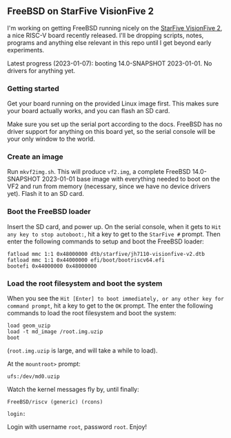 ## FreeBSD on StarFive VisionFive 2

I'm working on getting FreeBSD running nicely on the [StarFive VisionFive 2](https://www.kickstarter.com/projects/starfive/visionfive-2), a nice RISC-V board recently released. I'll be dropping scripts, notes, programs and anything else relevant in this repo until I get beyond early experiments.

Latest progress (2023-01-07): booting 14.0-SNAPSHOT 2023-01-01. No drivers for anything yet.

### Getting started

Get your board running on the provided Linux image first. This makes sure your board actually works, and you can flash an SD card.

Make sure you set up the serial port according to the docs. FreeBSD has no driver support for anything on this board yet, so the serial console will be your only window to the world.

### Create an image

Run `mkvf2img.sh`. This will produce `vf2.img`, a complete FreeBSD 14.0-SNAPSHOT 2023-01-01 base image with everything needed to boot on the VF2 and run from memory (necessary, since we have no device drivers yet). Flash it to an SD card.

### Boot the FreeBSD loader

Insert the SD card, and power up. On the serial console, when it gets to `Hit any key to stop autoboot:`, hit a key to get to the `StarFive #` prompt. Then enter the following commands to setup and boot the FreeBSD loader:

```
fatload mmc 1:1 0x48000000 dtb/starfive/jh7110-visionfive-v2.dtb
fatload mmc 1:1 0x44000000 efi/boot/bootriscv64.efi
bootefi 0x44000000 0x48000000
```

### Load the root filesystem and boot the system

When you see the `Hit [Enter] to boot immediately, or any other key for command prompt`, hit a key to get to the `OK` prompt. The enter the following commands to load the root filesystem and boot the system:

```
load geom_uzip
load -t md_image /root.img.uzip
boot
```

(`root.img.uzip` is large, and will take a while to load).

At the `mountroot>` prompt:

```
ufs:/dev/md0.uzip
```

Watch the kernel messages fly by, until finally:

```
FreeBSD/riscv (generic) (rcons)

login: 
```

Login with username `root`, password `root`. Enjoy!
